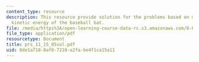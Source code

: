 ```yaml
---
content_type: resource
description: This resource provide solution for the problems based on momentum and
  kinetic energy of the baseball bat.
file: /media/https%3A/open-learning-course-data-rc.s3.amazonaws.com/8-01l-physics-i-classical-mechanics-fall-2005/8de1a7188af87218a2fabe4f1ca15a11_prs_11_15_05sol.pdf
file_type: application/pdf
resourcetype: Document
title: prs_11_15_05sol.pdf
uid: 8de1a718-8af8-7218-a2fa-be4f1ca15a11
---
```

